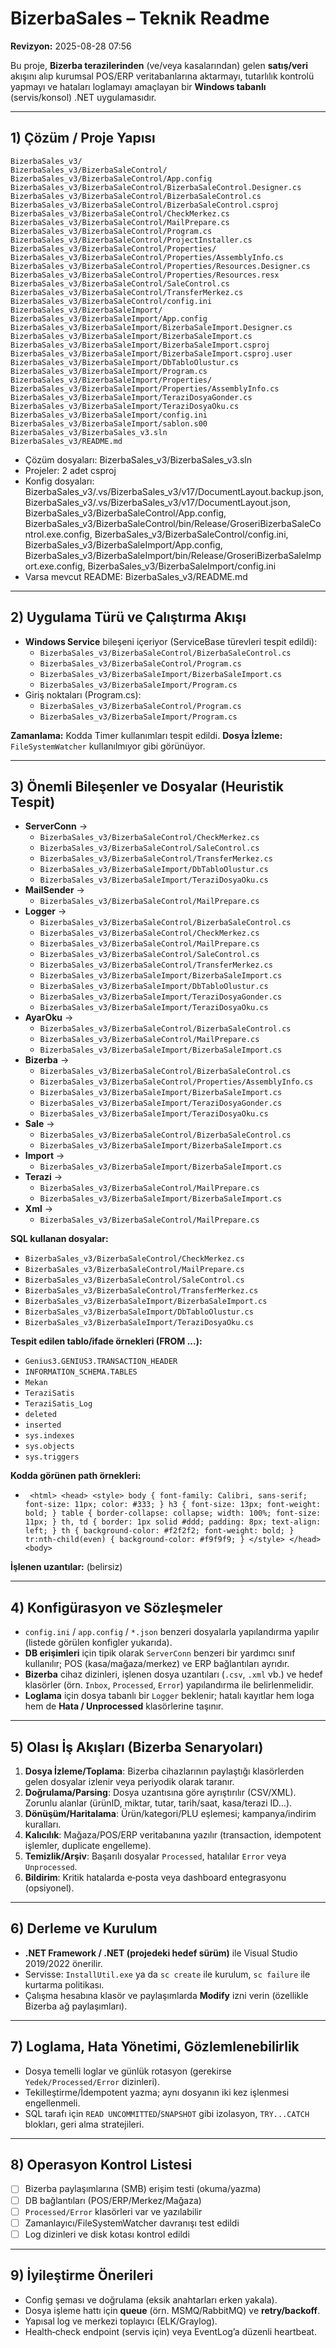 # BizerbaSales – Teknik Readme
**Revizyon:** 2025-08-28 07:56

Bu proje, **Bizerba terazilerinden** (ve/veya kasalarından) gelen **satış/veri** akışını alıp kurumsal POS/ERP veritabanlarına aktarmayı, tutarlılık kontrolü yapmayı ve hataları loglamayı amaçlayan bir **Windows tabanlı** (servis/konsol) .NET uygulamasıdır.

---
## 1) Çözüm / Proje Yapısı
```
BizerbaSales_v3/
BizerbaSales_v3/BizerbaSaleControl/
BizerbaSales_v3/BizerbaSaleControl/App.config
BizerbaSales_v3/BizerbaSaleControl/BizerbaSaleControl.Designer.cs
BizerbaSales_v3/BizerbaSaleControl/BizerbaSaleControl.cs
BizerbaSales_v3/BizerbaSaleControl/BizerbaSaleControl.csproj
BizerbaSales_v3/BizerbaSaleControl/CheckMerkez.cs
BizerbaSales_v3/BizerbaSaleControl/MailPrepare.cs
BizerbaSales_v3/BizerbaSaleControl/Program.cs
BizerbaSales_v3/BizerbaSaleControl/ProjectInstaller.cs
BizerbaSales_v3/BizerbaSaleControl/Properties/
BizerbaSales_v3/BizerbaSaleControl/Properties/AssemblyInfo.cs
BizerbaSales_v3/BizerbaSaleControl/Properties/Resources.Designer.cs
BizerbaSales_v3/BizerbaSaleControl/Properties/Resources.resx
BizerbaSales_v3/BizerbaSaleControl/SaleControl.cs
BizerbaSales_v3/BizerbaSaleControl/TransferMerkez.cs
BizerbaSales_v3/BizerbaSaleControl/config.ini
BizerbaSales_v3/BizerbaSaleImport/
BizerbaSales_v3/BizerbaSaleImport/App.config
BizerbaSales_v3/BizerbaSaleImport/BizerbaSaleImport.Designer.cs
BizerbaSales_v3/BizerbaSaleImport/BizerbaSaleImport.cs
BizerbaSales_v3/BizerbaSaleImport/BizerbaSaleImport.csproj
BizerbaSales_v3/BizerbaSaleImport/BizerbaSaleImport.csproj.user
BizerbaSales_v3/BizerbaSaleImport/DbTabloOlustur.cs
BizerbaSales_v3/BizerbaSaleImport/Program.cs
BizerbaSales_v3/BizerbaSaleImport/Properties/
BizerbaSales_v3/BizerbaSaleImport/Properties/AssemblyInfo.cs
BizerbaSales_v3/BizerbaSaleImport/TeraziDosyaGonder.cs
BizerbaSales_v3/BizerbaSaleImport/TeraziDosyaOku.cs
BizerbaSales_v3/BizerbaSaleImport/config.ini
BizerbaSales_v3/BizerbaSaleImport/sablon.s00
BizerbaSales_v3/BizerbaSales_v3.sln
BizerbaSales_v3/README.md
```

- Çözüm dosyaları: BizerbaSales_v3/BizerbaSales_v3.sln
- Projeler: 2 adet csproj
- Konfig dosyaları: BizerbaSales_v3/.vs/BizerbaSales_v3/v17/DocumentLayout.backup.json, BizerbaSales_v3/.vs/BizerbaSales_v3/v17/DocumentLayout.json, BizerbaSales_v3/BizerbaSaleControl/App.config, BizerbaSales_v3/BizerbaSaleControl/bin/Release/GroseriBizerbaSaleControl.exe.config, BizerbaSales_v3/BizerbaSaleControl/config.ini, BizerbaSales_v3/BizerbaSaleImport/App.config, BizerbaSales_v3/BizerbaSaleImport/bin/Release/GroseriBizerbaSaleImport.exe.config, BizerbaSales_v3/BizerbaSaleImport/config.ini
- Varsa mevcut README: BizerbaSales_v3/README.md

---
## 2) Uygulama Türü ve Çalıştırma Akışı
- **Windows Service** bileşeni içeriyor (ServiceBase türevleri tespit edildi):
  - `BizerbaSales_v3/BizerbaSaleControl/BizerbaSaleControl.cs`
  - `BizerbaSales_v3/BizerbaSaleControl/Program.cs`
  - `BizerbaSales_v3/BizerbaSaleImport/BizerbaSaleImport.cs`
  - `BizerbaSales_v3/BizerbaSaleImport/Program.cs`
- Giriş noktaları (Program.cs):
  - `BizerbaSales_v3/BizerbaSaleControl/Program.cs`
  - `BizerbaSales_v3/BizerbaSaleImport/Program.cs`

**Zamanlama:** Kodda Timer kullanımları tespit edildi.
**Dosya İzleme:** `FileSystemWatcher` kullanılmıyor gibi görünüyor.

---
## 3) Önemli Bileşenler ve Dosyalar (Heuristik Tespit)
- **ServerConn** →
  - `BizerbaSales_v3/BizerbaSaleControl/CheckMerkez.cs`
  - `BizerbaSales_v3/BizerbaSaleControl/SaleControl.cs`
  - `BizerbaSales_v3/BizerbaSaleControl/TransferMerkez.cs`
  - `BizerbaSales_v3/BizerbaSaleImport/DbTabloOlustur.cs`
  - `BizerbaSales_v3/BizerbaSaleImport/TeraziDosyaOku.cs`
- **MailSender** →
  - `BizerbaSales_v3/BizerbaSaleControl/MailPrepare.cs`
- **Logger** →
  - `BizerbaSales_v3/BizerbaSaleControl/BizerbaSaleControl.cs`
  - `BizerbaSales_v3/BizerbaSaleControl/CheckMerkez.cs`
  - `BizerbaSales_v3/BizerbaSaleControl/MailPrepare.cs`
  - `BizerbaSales_v3/BizerbaSaleControl/SaleControl.cs`
  - `BizerbaSales_v3/BizerbaSaleControl/TransferMerkez.cs`
  - `BizerbaSales_v3/BizerbaSaleImport/BizerbaSaleImport.cs`
  - `BizerbaSales_v3/BizerbaSaleImport/DbTabloOlustur.cs`
  - `BizerbaSales_v3/BizerbaSaleImport/TeraziDosyaGonder.cs`
  - `BizerbaSales_v3/BizerbaSaleImport/TeraziDosyaOku.cs`
- **AyarOku** →
  - `BizerbaSales_v3/BizerbaSaleControl/BizerbaSaleControl.cs`
  - `BizerbaSales_v3/BizerbaSaleControl/MailPrepare.cs`
  - `BizerbaSales_v3/BizerbaSaleImport/BizerbaSaleImport.cs`
- **Bizerba** →
  - `BizerbaSales_v3/BizerbaSaleControl/BizerbaSaleControl.cs`
  - `BizerbaSales_v3/BizerbaSaleControl/Properties/AssemblyInfo.cs`
  - `BizerbaSales_v3/BizerbaSaleImport/BizerbaSaleImport.cs`
  - `BizerbaSales_v3/BizerbaSaleImport/TeraziDosyaGonder.cs`
  - `BizerbaSales_v3/BizerbaSaleImport/TeraziDosyaOku.cs`
- **Sale** →
  - `BizerbaSales_v3/BizerbaSaleControl/BizerbaSaleControl.cs`
  - `BizerbaSales_v3/BizerbaSaleImport/BizerbaSaleImport.cs`
- **Import** →
  - `BizerbaSales_v3/BizerbaSaleImport/BizerbaSaleImport.cs`
- **Terazi** →
  - `BizerbaSales_v3/BizerbaSaleControl/MailPrepare.cs`
  - `BizerbaSales_v3/BizerbaSaleImport/BizerbaSaleImport.cs`
- **Xml** →
  - `BizerbaSales_v3/BizerbaSaleControl/MailPrepare.cs`

**SQL kullanan dosyalar:**
- `BizerbaSales_v3/BizerbaSaleControl/CheckMerkez.cs`
- `BizerbaSales_v3/BizerbaSaleControl/MailPrepare.cs`
- `BizerbaSales_v3/BizerbaSaleControl/SaleControl.cs`
- `BizerbaSales_v3/BizerbaSaleControl/TransferMerkez.cs`
- `BizerbaSales_v3/BizerbaSaleImport/BizerbaSaleImport.cs`
- `BizerbaSales_v3/BizerbaSaleImport/DbTabloOlustur.cs`
- `BizerbaSales_v3/BizerbaSaleImport/TeraziDosyaOku.cs`

**Tespit edilen tablo/ifade örnekleri (FROM ...):**
- `Genius3.GENIUS3.TRANSACTION_HEADER`
- `INFORMATION_SCHEMA.TABLES`
- `Mekan`
- `TeraziSatis`
- `TeraziSatis_Log`
- `deleted`
- `inserted`
- `sys.indexes`
- `sys.objects`
- `sys.triggers`

**Kodda görünen path örnekleri:**
- `
            <html>
            <head>
                <style>
                    body {
                        font-family: Calibri, sans-serif;
                        font-size: 11px;
                        color: #333;
                    }
                    h3 {
                        font-size: 13px;
                        font-weight: bold;
                    }
                    table {
                        border-collapse: collapse;
                        width: 100%;
                        font-size: 11px;
                    }
                    th, td {
                        border: 1px solid #ddd;
                        padding: 8px;
                        text-align: left;
                    }
                    th {
                        background-color: #f2f2f2;
                        font-weight: bold;
                    }
                    tr:nth-child(even) {
                        background-color: #f9f9f9;
                    }
                </style>
            </head>
            <body>`

**İşlenen uzantılar:** (belirsiz)

---
## 4) Konfigürasyon ve Sözleşmeler
- `config.ini` / `app.config` / `*.json` benzeri dosyalarla yapılandırma yapılır (listede görülen konfigler yukarıda).
- **DB erişimleri** için tipik olarak `ServerConn` benzeri bir yardımcı sınıf kullanılır; POS (kasa/mağaza/merkez) ve ERP bağlantıları ayrıdır.
- **Bizerba** cihaz dizinleri, işlenen dosya uzantıları (`.csv`, `.xml` vb.) ve hedef klasörler (örn. `Inbox`, `Processed`, `Error`) yapılandırma ile belirlenmelidir.
- **Loglama** için dosya tabanlı bir `Logger` beklenir; hatalı kayıtlar hem loga hem de **Hata / Unprocessed** klasörlerine taşınır.

---
## 5) Olası İş Akışları (Bizerba Senaryoları)
1) **Dosya İzleme/Toplama**: Bizerba cihazlarının paylaştığı klasörlerden gelen dosyalar izlenir veya periyodik olarak taranır.
2) **Doğrulama/Parsing**: Dosya uzantısına göre ayrıştırılır (CSV/XML). Zorunlu alanlar (ürünID, miktar, tutar, tarih/saat, kasa/terazi ID...).
3) **Dönüşüm/Haritalama**: Ürün/kategori/PLU eşlemesi; kampanya/indirim kuralları.
4) **Kalıcılık**: Mağaza/POS/ERP veritabanına yazılır (transaction, idempotent işlemler, duplicate engelleme).
5) **Temizlik/Arşiv**: Başarılı dosyalar `Processed`, hatalılar `Error` veya `Unprocessed`.
6) **Bildirim**: Kritik hatalarda e‑posta veya dashboard entegrasyonu (opsiyonel).

---
## 6) Derleme ve Kurulum
- **.NET Framework / .NET (projedeki hedef sürüm)** ile Visual Studio 2019/2022 önerilir.
- Servisse: `InstallUtil.exe` ya da `sc create` ile kurulum, `sc failure` ile kurtarma politikası.
- Çalışma hesabına klasör ve paylaşımlarda **Modify** izni verin (özellikle Bizerba ağ paylaşımları).

---
## 7) Loglama, Hata Yönetimi, Gözlemlenebilirlik
- Dosya temelli loglar ve günlük rotasyon (gerekirse `Yedek/Processed/Error` dizinleri).
- Tekilleştirme/İdempotent yazma; aynı dosyanın iki kez işlenmesi engellenmeli.
- SQL tarafı için `READ UNCOMMITTED`/`SNAPSHOT` gibi izolasyon, `TRY...CATCH` blokları, geri alma stratejileri.

---
## 8) Operasyon Kontrol Listesi
- [ ] Bizerba paylaşımlarına (SMB) erişim testi (okuma/yazma)
- [ ] DB bağlantıları (POS/ERP/Merkez/Mağaza)
- [ ] `Processed/Error` klasörleri var ve yazılabilir
- [ ] Zamanlayıcı/FileSystemWatcher davranışı test edildi
- [ ] Log dizinleri ve disk kotası kontrol edildi

---
## 9) İyileştirme Önerileri
- Config şeması ve doğrulama (eksik anahtarları erken yakala).
- Dosya işleme hattı için **queue** (örn. MSMQ/RabbitMQ) ve **retry/backoff**.
- Yapısal log ve merkezi toplayıcı (ELK/Graylog).
- Health‑check endpoint (servis için) veya EventLog’a düzenli heartbeat.